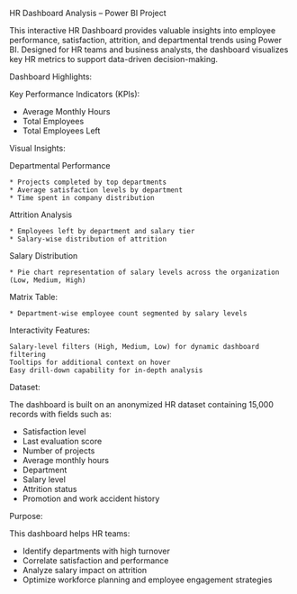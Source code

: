 HR Dashboard Analysis – Power BI Project

This interactive HR Dashboard provides valuable insights into employee performance, satisfaction, attrition, and departmental trends using Power BI. Designed for HR teams and business analysts, the dashboard visualizes key HR metrics to support data-driven decision-making.

 Dashboard Highlights:

Key Performance Indicators (KPIs):

  *  Average Monthly Hours
  *  Total Employees
  *  Total Employees Left

Visual Insights:

 Departmental Performance

    * Projects completed by top departments
    * Average satisfaction levels by department
    * Time spent in company distribution

  Attrition Analysis

    * Employees left by department and salary tier
    * Salary-wise distribution of attrition

  Salary Distribution

    * Pie chart representation of salary levels across the organization (Low, Medium, High)

  Matrix Table:

    * Department-wise employee count segmented by salary levels

  Interactivity Features:

    Salary-level filters (High, Medium, Low) for dynamic dashboard filtering
    Tooltips for additional context on hover
    Easy drill-down capability for in-depth analysis
  
Dataset:

 The dashboard is built on an anonymized HR dataset containing 15,000 records with fields such as:

* Satisfaction level
* Last evaluation score
* Number of projects
* Average monthly hours
* Department
* Salary level
* Attrition status
* Promotion and work accident history

Purpose:

 This dashboard helps HR teams:

 * Identify departments with high turnover
 * Correlate satisfaction and performance
 * Analyze salary impact on attrition
 * Optimize workforce planning and employee engagement strategies





